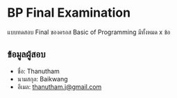 # BP Final Examination

แบบทดสอบ Final ของครอส Basic of Programming มีทั้งหมด x ข้อ

## ข้อมูลผู้สอบ

- ชื่อ: Thanutham
- นามสกุล: Baikwang
- อีเมล: thanutham.j@gmail.com
